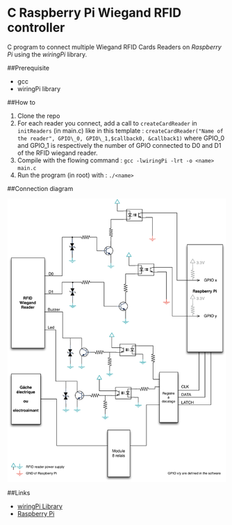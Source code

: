 C Raspberry Pi Wiegand RFID controller
======================================


C program to connect multiple Wiegand RFID Cards Readers on _Raspberry Pi_ using the _wiringPi_ library.

##Prerequisite

* gcc
* wiringPi library

##How to

1. Clone the repo
2. For each reader you connect, add a call to `createCardReader` in `initReaders` (in main.c) like in this template : `createCardReader("Name of the reader", GPIO\_0, GPIO\_1,$callback0, &callback1)` where GPIO\_0 and GPIO\_1 is respectively the number of GPIO connected to D0 and D1 of the RFID wiegand reader.
3. Compile with the flowing command :
`gcc -lwiringPi -lrt -o <name> main.c`
4. Run the program (in root) with :
`./<name>`

##Connection diagram

![Connection diagram](https://github.com/LukeMarlin/Rpi-RFID-Reader-C/blob/master/Diagram.png?raw=true "Connection diagram")


##Links

* [wiringPi Library](http://wiringpi.com "Link to the wiringPi Library home page")
* [Raspberry Pi](http://www.raspberrypi.org "Link to the Raspberry Pi projet home page")
